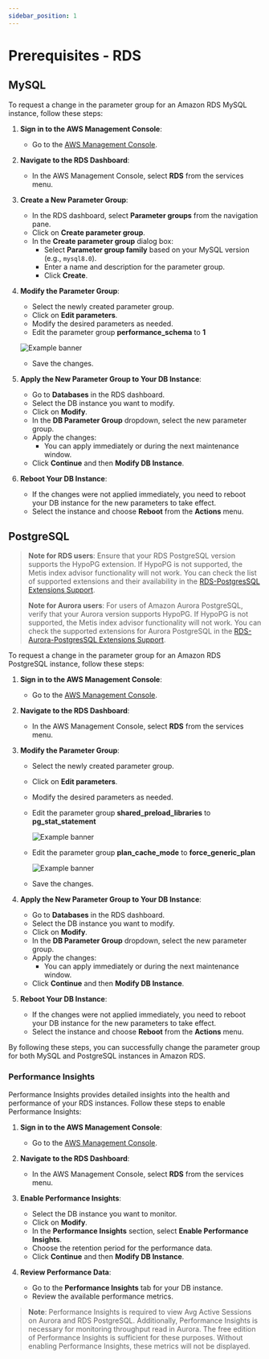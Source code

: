 ```yaml
---
sidebar_position: 1
---
```


# Prerequisites -  RDS 

## MySQL

To request a change in the parameter group for an Amazon RDS MySQL instance, follow these steps:

1. **Sign in to the AWS Management Console**:
   - Go to the [AWS Management Console](https://aws.amazon.com/console/).

2. **Navigate to the RDS Dashboard**:
   - In the AWS Management Console, select **RDS** from the services menu.

3. **Create a New Parameter Group**:
   - In the RDS dashboard, select **Parameter groups** from the navigation pane.
   - Click on **Create parameter group**.
   - In the **Create parameter group** dialog box:
     - Select **Parameter group family** based on your MySQL version (e.g., `mysql8.0`).
     - Enter a name and description for the parameter group.
     - Click **Create**.

4. **Modify the Parameter Group**:
   - Select the newly created parameter group.
   - Click on **Edit parameters**.
   - Modify the desired parameters as needed.
   - Edit the parameter group **performance_schema** to **1**

   ![Example banner](/img/rds-prerequisite-performance-schema.png)

   - Save the changes.

5. **Apply the New Parameter Group to Your DB Instance**:
   - Go to **Databases** in the RDS dashboard.
   - Select the DB instance you want to modify.
   - Click on **Modify**.
   - In the **DB Parameter Group** dropdown, select the new parameter group.
   - Apply the changes:
     - You can apply immediately or during the next maintenance window.
   - Click **Continue** and then **Modify DB Instance**.

6. **Reboot Your DB Instance**:
   - If the changes were not applied immediately, you need to reboot your DB instance for the new parameters to take effect.
   - Select the instance and choose **Reboot** from the **Actions** menu.

## PostgreSQL

> **Note for RDS users**: Ensure that your RDS PostgreSQL version supports the HypoPG extension. If HypoPG is not supported, the Metis index advisor functionality will not work. You can check the list of supported extensions and their availability in the [RDS-PostgresSQL Extensions Support](https://docs.aws.amazon.com/AmazonRDS/latest/PostgreSQLReleaseNotes/postgresql-extensions.html).
>
> **Note for Aurora users**: For users of Amazon Aurora PostgreSQL, verify that your Aurora version supports HypoPG. If HypoPG is not supported, the Metis index advisor functionality will not work. You can check the supported extensions for Aurora PostgreSQL in the [RDS-Aurora-PostgresSQL Extensions Support](https://docs.aws.amazon.com/AmazonRDS/latest/AuroraPostgreSQLReleaseNotes/AuroraPostgreSQL.Extensions.html).


To request a change in the parameter group for an Amazon RDS PostgreSQL instance, follow these steps:

1. **Sign in to the AWS Management Console**:
   - Go to the [AWS Management Console](https://aws.amazon.com/console/).

2. **Navigate to the RDS Dashboard**:
   - In the AWS Management Console, select **RDS** from the services menu.


3. **Modify the Parameter Group**:
   - Select the newly created parameter group.
   - Click on **Edit parameters**.
   - Modify the desired parameters as needed.
    - Edit the parameter group **shared_preload_libraries** to **pg_stat_statement**

      ![Example banner](/img/rds-prerequisutes-shared-buff-parameter-group.png)

    - Edit the parameter group **plan_cache_mode** to **force_generic_plan**

      ![Example banner](/img/rds-prerequisutes-custom-plan.png)
   - Save the changes.



4. **Apply the New Parameter Group to Your DB Instance**:
   - Go to **Databases** in the RDS dashboard.
   - Select the DB instance you want to modify.
   - Click on **Modify**.
   - In the **DB Parameter Group** dropdown, select the new parameter group.
   - Apply the changes:
     - You can apply immediately or during the next maintenance window.
   - Click **Continue** and then **Modify DB Instance**.

5. **Reboot Your DB Instance**:
   - If the changes were not applied immediately, you need to reboot your DB instance for the new parameters to take effect.
   - Select the instance and choose **Reboot** from the **Actions** menu.

By following these steps, you can successfully change the parameter group for both MySQL and PostgreSQL instances in Amazon RDS.

### Performance Insights

Performance Insights provides detailed insights into the health and performance of your RDS instances. Follow these steps to enable Performance Insights:

1. **Sign in to the AWS Management Console**:
   - Go to the [AWS Management Console](https://aws.amazon.com/console/).

2. **Navigate to the RDS Dashboard**:
   - In the AWS Management Console, select **RDS** from the services menu.

3. **Enable Performance Insights**:
   - Select the DB instance you want to monitor.
   - Click on **Modify**.
   - In the **Performance Insights** section, select **Enable Performance Insights**.
   - Choose the retention period for the performance data.
   - Click **Continue** and then **Modify DB Instance**.

4. **Review Performance Data**:
   - Go to the **Performance Insights** tab for your DB instance.
   - Review the available performance metrics.

> **Note**: Performance Insights is required to view Avg Active Sessions on Aurora and RDS PostgreSQL. Additionally, Performance Insights is necessary for monitoring throughput read in Aurora. The free edition of Performance Insights is sufficient for these purposes. Without enabling Performance Insights, these metrics will not be displayed.
